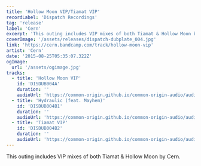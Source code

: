 ```yaml
---
title: 'Hollow Moon VIP/Tiamat VIP'
recordLabel: 'Dispatch Recordings'
tag: 'release'
label: 'Cern'
excerpt: 'This outing includes VIP mixes of both Tiamat & Hollow Moon by Cern.'
coverImage: '/assets/releases/dispatch-dubplate_004.jpg'
link: 'https://cern.bandcamp.com/track/hollow-moon-vip'
artist: 'Cern'
date: '2015-08-25T05:35:07.322Z'
ogImage:
  url: '/assets/ogimage.jpg'
tracks: 
  - title: 'Hollow Moon VIP'
    id: 'DISDUB004A'
    duration: ''
    audioUrl: 'https://common-origin.github.io/common-origin-audio/audio-files/DISDUB004/hollow-moon-vip.mp3'
  - title: 'Hydraulic (feat. Mayhem)'
    id: 'DISDUB004B1'
    duration: ''
    audioUrl: 'https://common-origin.github.io/common-origin-audio/audio-files/DISDUB004/hydraulic.mp3'
  - title: 'Tiamat VIP'
    id: 'DISDUB004B2'
    duration: ''
    audioUrl: 'https://common-origin.github.io/common-origin-audio/audio-files/DISDUB004/tiamat-vip.mp3'
---
```


This outing includes VIP mixes of both Tiamat & Hollow Moon by Cern.